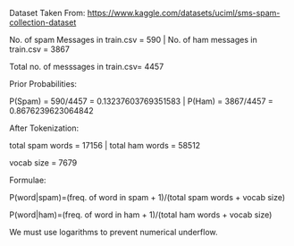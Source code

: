 Dataset Taken From: https://www.kaggle.com/datasets/uciml/sms-spam-collection-dataset

No. of spam Messages in train.csv =  590 | No. of ham messages in train.csv =  3867

Total no. of messsages in train.csv=  4457


Prior Probabilities:

P(Spam) = 590/4457 = 0.13237603769351583 | P(Ham) = 3867/4457 = 0.8676239623064842

After Tokenization:

total spam words =  17156 | total ham words =  58512

vocab size = 7679

Formulae:

P(word|spam)=(freq. of word in spam + 1)/(total spam words + vocab size)

P(word|ham)=(freq. of word in ham + 1)/(total ham words + vocab size)

We must use logarithms to prevent numerical underflow.